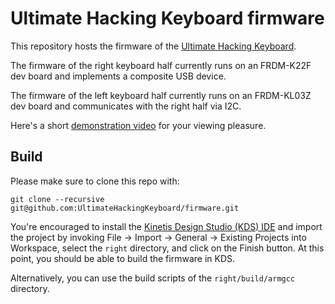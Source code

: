 # Ultimate Hacking Keyboard firmware

This repository hosts the firmware of the [Ultimate Hacking Keyboard](https://ultimatehackingkeyboard.com/).

The firmware of the right keyboard half currently runs on an FRDM-K22F dev board and implements a composite USB device.

The firmware of the left keyboard half currently runs on an FRDM-KL03Z dev board and communicates with the right half via I2C.

Here's a short [demonstration video](https://www.youtube.com/watch?v=MrMaoW_NA_U) for your viewing pleasure.

## Build

Please make sure to clone this repo with:

`git clone --recursive git@github.com:UltimateHackingKeyboard/firmware.git`

You're encouraged to install the [Kinetis Design Studio (KDS) IDE](http://www.nxp.com/products/software-and-tools/run-time-software/kinetis-software-and-tools/ides-for-kinetis-mcus/kinetis-design-studio-integrated-development-environment-ide:KDS_IDE) and import the project by invoking File -> Import -> General -> Existing Projects into Workspace, select the `right` directory, and click on the Finish button. At this point, you should be able to build the firmware in KDS.

Alternatively, you can use the build scripts of the `right/build/armgcc` directory.
